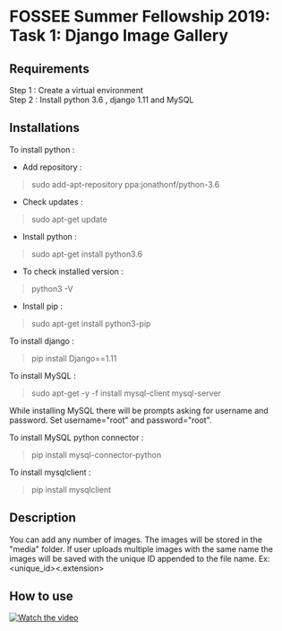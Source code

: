# FOSSEE Summer Fellowship 2019: Task 1: Django Image Gallery

## Requirements

Step 1 : Create a virtual environment <br />
Step 2 : Install python 3.6 , django 1.11 and MySQL <br /> 

## Installations

To install python :

* Add repository : 

> sudo add-apt-repository ppa:jonathonf/python-3.6


* Check updates  : 

> sudo apt-get update

* Install python : 

> sudo apt-get install python3.6

* To check installed version : 

> python3 -V

* Install pip : 

> sudo apt-get install python3-pip

To install django : 

> pip install Django==1.11

To install MySQL : 

> sudo apt-get -y -f install mysql-client mysql-server

While installing MySQL there will be prompts asking for username and password. Set username="root" and password="root".

To install MySQL python connector :

> pip install mysql-connector-python

To install mysqlclient :

> pip install mysqlclient


## Description

You can add any number of images. The images will be stored in the "media" folder. If user uploads multiple images with the same name the images will be saved with the unique ID appended to the file name. Ex: <original filename><unique_id><.extension>

## How to use

[![Watch the video](https://img.youtube.com/vi/HJY9nH6G20o/maxresdefault.jpg)](https://youtu.be/HJY9nH6G20o)

